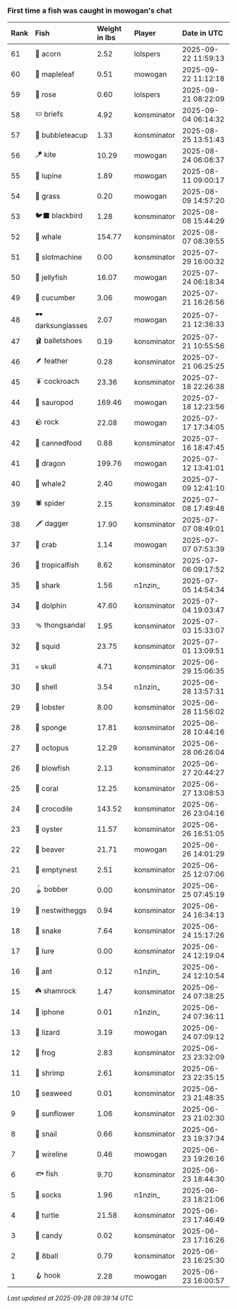 ### First time a fish was caught in mowogan's chat

| Rank | Fish             | Weight in lbs | Player      | Date in UTC         |
|:-----|:-----------------|:--------------|:------------|:--------------------|
| 61   | 🌰 acorn         | 2.52          | lolspers    | 2025-09-22 11:59:13 |
| 60   | 🍁 mapleleaf     | 0.51          | mowogan     | 2025-09-22 11:12:18 |
| 59   | 🌹 rose          | 0.60          | lolspers    | 2025-09-21 08:22:09 |
| 58   | 🩲 briefs        | 4.92          | konsminator | 2025-09-04 06:14:32 |
| 57   | 🧋 bubbleteacup  | 1.33          | konsminator | 2025-08-25 13:51:43 |
| 56   | 🪁 kite          | 10.29         | mowogan     | 2025-08-24 06:08:37 |
| 55   | 🪻 lupine        | 1.89          | mowogan     | 2025-08-11 09:00:17 |
| 54   | 🌾 grass         | 0.20          | mowogan     | 2025-08-09 14:57:20 |
| 53   | 🐦‍⬛ blackbird     | 1.28          | konsminator | 2025-08-08 15:44:29 |
| 52   | 🐳 whale         | 154.77        | konsminator | 2025-08-07 08:39:55 |
| 51   | 🎰 slotmachine   | 0.00          | konsminator | 2025-07-29 16:00:32 |
| 50   | 🪼 jellyfish     | 16.07         | mowogan     | 2025-07-24 06:18:34 |
| 49   | 🥒 cucumber      | 3.06          | mowogan     | 2025-07-21 16:26:56 |
| 48   | 🕶️ darksunglasses | 2.07          | mowogan     | 2025-07-21 12:36:33 |
| 47   | 🩰 balletshoes   | 0.19          | konsminator | 2025-07-21 10:55:56 |
| 46   | 🪶 feather       | 0.28          | konsminator | 2025-07-21 06:25:25 |
| 45   | 🪳 cockroach     | 23.36         | konsminator | 2025-07-18 22:26:38 |
| 44   | 🦕 sauropod      | 169.46        | mowogan     | 2025-07-18 12:23:56 |
| 43   | 🪨 rock          | 22.08         | mowogan     | 2025-07-17 17:34:05 |
| 42   | 🥫 cannedfood    | 0.88          | konsminator | 2025-07-16 18:47:45 |
| 41   | 🐉 dragon        | 199.76        | mowogan     | 2025-07-12 13:41:01 |
| 40   | 🐋 whale2        | 2.40          | mowogan     | 2025-07-09 12:41:10 |
| 39   | 🕷️ spider         | 2.15          | konsminator | 2025-07-08 17:49:48 |
| 38   | 🗡️ dagger         | 17.90         | konsminator | 2025-07-07 08:49:01 |
| 37   | 🦀 crab          | 1.14          | mowogan     | 2025-07-07 07:53:39 |
| 36   | 🐠 tropicalfish  | 8.62          | konsminator | 2025-07-06 09:17:52 |
| 35   | 🦈 shark         | 1.56          | n1nzin_     | 2025-07-05 14:54:34 |
| 34   | 🐬 dolphin       | 47.60         | konsminator | 2025-07-04 19:03:47 |
| 33   | 🩴 thongsandal   | 1.95          | konsminator | 2025-07-03 15:33:07 |
| 32   | 🦑 squid         | 23.75         | konsminator | 2025-07-01 13:09:51 |
| 31   | 💀 skull         | 4.71          | konsminator | 2025-06-29 15:06:35 |
| 30   | 🐚 shell         | 3.54          | n1nzin_     | 2025-06-28 13:57:31 |
| 29   | 🦞 lobster       | 8.00          | konsminator | 2025-06-28 11:56:02 |
| 28   | 🧽 sponge        | 17.81         | konsminator | 2025-06-28 10:44:16 |
| 27   | 🐙 octopus       | 12.29         | konsminator | 2025-06-28 06:26:04 |
| 26   | 🐡 blowfish      | 2.13          | konsminator | 2025-06-27 20:44:27 |
| 25   | 🪸 coral         | 12.25         | konsminator | 2025-06-27 13:08:53 |
| 24   | 🐊 crocodile     | 143.52        | konsminator | 2025-06-26 23:04:16 |
| 23   | 🦪 oyster        | 11.57         | konsminator | 2025-06-26 16:51:05 |
| 22   | 🦫 beaver        | 21.71         | mowogan     | 2025-06-26 14:01:29 |
| 21   | 🪹 emptynest     | 2.51          | konsminator | 2025-06-25 12:07:06 |
| 20   | 🪀 bobber        | 0.00          | konsminator | 2025-06-25 07:45:19 |
| 19   | 🪺 nestwitheggs  | 0.94          | konsminator | 2025-06-24 16:34:13 |
| 18   | 🐍 snake         | 7.64          | konsminator | 2025-06-24 15:17:26 |
| 17   | 🎏 lure          | 0.00          | konsminator | 2025-06-24 12:19:04 |
| 16   | 🐜 ant           | 0.12          | n1nzin_     | 2025-06-24 12:10:54 |
| 15   | ☘️ shamrock       | 1.47          | konsminator | 2025-06-24 07:38:25 |
| 14   | 📱 iphone        | 0.01          | n1nzin_     | 2025-06-24 07:36:11 |
| 13   | 🦎 lizard        | 3.19          | mowogan     | 2025-06-24 07:09:12 |
| 12   | 🐸 frog          | 2.83          | konsminator | 2025-06-23 23:32:09 |
| 11   | 🦐 shrimp        | 2.61          | konsminator | 2025-06-23 22:35:15 |
| 10   | 🌿 seaweed       | 0.01          | konsminator | 2025-06-23 21:48:35 |
| 9    | 🌻 sunflower     | 1.06          | konsminator | 2025-06-23 21:02:30 |
| 8    | 🐌 snail         | 0.66          | konsminator | 2025-06-23 19:37:34 |
| 7    | 🧵 wireline      | 0.46          | mowogan     | 2025-06-23 19:26:16 |
| 6    | 🐟 fish          | 9.70          | konsminator | 2025-06-23 18:44:30 |
| 5    | 🧦 socks         | 1.96          | n1nzin_     | 2025-06-23 18:21:06 |
| 4    | 🐢 turtle        | 21.58         | konsminator | 2025-06-23 17:46:49 |
| 3    | 🍬 candy         | 0.02          | konsminator | 2025-06-23 17:16:26 |
| 2    | 🎱 8ball         | 0.79          | konsminator | 2025-06-23 16:25:30 |
| 1    | 🪝 hook          | 2.28          | mowogan     | 2025-06-23 16:00:57 |

_Last updated at 2025-09-28 09:39:14 UTC_